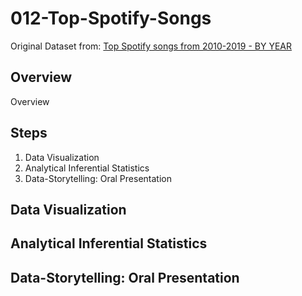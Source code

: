 # 012-Top-Spotify-Songs
Original Dataset from: [Top Spotify songs from 2010-2019 - BY YEAR](https://www.kaggle.com/leonardopena/top-spotify-songs-from-20102019-by-year)
## Overview 
Overview
## Steps
<ol>
<li>Data Visualization</li>
<li>Analytical Inferential Statistics</li>
<li>Data-Storytelling: Oral Presentation</li>
</ol>


## Data Visualization
## Analytical Inferential Statistics
## Data-Storytelling: Oral Presentation
